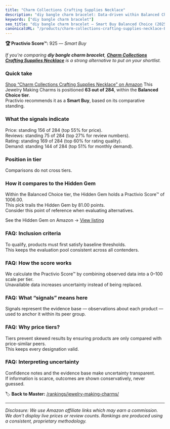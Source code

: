 ```yaml
---
title: "Charm Collections Crafting Supplies Necklace"
description: "diy bangle charm bracelet: Data-driven within Balanced Choice ranking using the Practivio Score™. Positioned by quality, value, demand, findability, momentum."
keywords: ["diy bangle charm bracelet"]
seo_title: "diy bangle charm bracelet — Smart Buy Balanced Choice (2025)"
canonicalURL: "/products/charm-collections-crafting-supplies-necklace-B0827TWCQZ/"
---
```


**🏆 Practivio Score™:** 925 — _Smart Buy_


*If you're comparing **diy bangle charm bracelet**, **[Charm Collections Crafting Supplies Necklace](https://www.amazon.com/dp/B0827TWCQZ?tag=practivio-20)** is a strong alternative to put on your shortlist.*
### Quick take
[Shop “Charm Collections Crafting Supplies Necklace” on Amazon](https://www.amazon.com/dp/B0827TWCQZ?tag=practivio-20)
This Jewelry Making Charms is positioned **63 out of 284**, within the **Balanced Choice tier**.  
Practivio recommends it as a **Smart Buy**, based on its comparative standing.

### What the signals indicate
Price: standing 156 of 284 (top 55% for price).  
Reviews: standing 75 of 284 (top 27% for review numbers).  
Rating: standing 169 of 284 (top 60% for rating quality).  
Demand: standing 144 of 284 (top 51% for monthly demand).

### Position in tier
Comparisons do not cross tiers.

### How it compares to the Hidden Gem
Within the Balanced Choice tier, the Hidden Gem holds a Practivio Score™ of 1006.00.  
This pick trails the Hidden Gem by 81.00 points.  
Consider this point of reference when evaluating alternatives.  

See the Hidden Gem on Amazon → [View listing](https://www.amazon.com/dp/B07DMMBY85?tag=practivio-20)

### FAQ: Inclusion criteria
To qualify, products must first satisfy baseline thresholds.  
This keeps the evaluation pool consistent across all contenders.

### FAQ: How the score works
We calculate the Practivio Score™ by combining observed data into a 0–100 scale per tier.  
Unavailable data increases uncertainty instead of being replaced.

### FAQ: What “signals” means here
Signals represent the evidence base — observations about each product — used to anchor it within its peer group.

### FAQ: Why price tiers?
Tiers prevent skewed results by ensuring products are only compared with price-similar peers.  
This keeps every designation valid.

### FAQ: Interpreting uncertainty
Confidence notes and the evidence base make uncertainty transparent.  
If information is scarce, outcomes are shown conservatively, never guessed.


🏷️ **Back to Master:** [/rankings/jewelry-making-charms/](/rankings/jewelry-making-charms/)

---
_Disclosure: We use Amazon affiliate links which may earn a commission. We don’t display live prices or review counts. Rankings are produced using a consistent, proprietary methodology._
